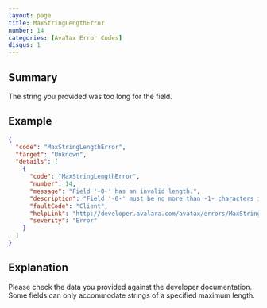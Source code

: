 ```yaml
---
layout: page
title: MaxStringLengthError
number: 14
categories: [AvaTax Error Codes]
disqus: 1
---
```


## Summary

The string you provided was too long for the field.

## Example

```json
{
  "code": "MaxStringLengthError",
  "target": "Unknown",
  "details": [
    {
      "code": "MaxStringLengthError",
      "number": 14,
      "message": "Field '-0-' has an invalid length.",
      "description": "Field '-0-' must be no more than -1- characters in length.",
      "faultCode": "Client",
      "helpLink": "http://developer.avalara.com/avatax/errors/MaxStringLengthError",
      "severity": "Error"
    }
  ]
}
```

## Explanation

Please check the data you provided against the developer documentation.  Some fields can only accommodate strings of a specified maximum length.
